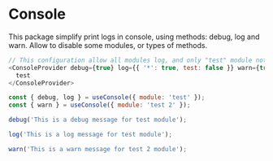 # Console

This package simplify print logs in console, using methods: debug, log and warn.
Allow to disable some modules, or types of methods.

```js
// This configuration allow all modules log, and only "test" module not print log messages
<ConsoleProvider debug={true} log={{ '*': true, test: false }} warn={true}>
  test
</ConsoleProvider>
```

```js
const { debug, log } = useConsole({ module: 'test' });
const { warn } = useConsole({ module: 'test 2' });

debug('This is a debug message for test module');

log('This is a log message for test module');

warn('This is a warn message for test 2 module');
```
